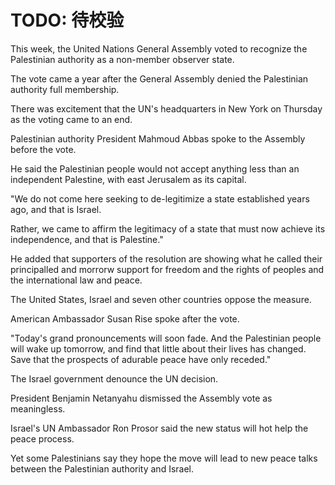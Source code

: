 # TODO: 待校验

This week, the United Nations General Assembly voted to recognize the Palestinian authority as a non-member observer state.

The vote came a year after the General Assembly denied the Palestinian authority full membership.

There was excitement that the UN's headquarters in New York on Thursday as the voting came to an end.

Palestinian authority President Mahmoud Abbas spoke to the Assembly before the vote.

He said the Palestinian people would not accept anything less than an independent Palestine, with east Jerusalem as its capital.

"We do not come here seeking to de-legitimize a state established years ago, and that is Israel.

Rather, we came to affirm the legitimacy of a state that must now achieve its independence, and that is Palestine."

He added that supporters of the resolution are showing what he called their principalled and morrorw support for freedom and the rights of peoples and the international law and peace.

The United States, Israel and seven other countries oppose the measure.

American Ambassador Susan Rise spoke after the vote.

"Today's grand pronouncements will soon fade. And the Palestinian people will wake up tomorrow, and find that little about their lives has changed. Save that the prospects of adurable peace have only receded."

The Israel government denounce the UN decision.

President Benjamin Netanyahu dismissed the Assembly vote as meaningless.

Israel's UN Ambassador Ron Prosor said the new status will hot help the peace process.

Yet some Palestinians say they hope the move will lead to new peace talks between the Palestinian authority and Israel.
